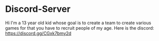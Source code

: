 # Discord-Server
Hi I'm a 13 year old kid whose goal is to create a team to create various games for that you have to recruit people of my age. Here is the discord: https://discord.gg/CGxk7bmy2d
